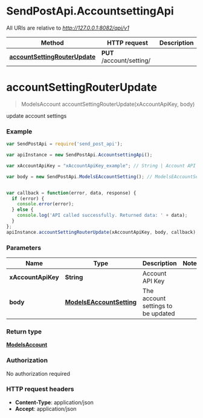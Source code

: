 # SendPostApi.AccountsettingApi

All URIs are relative to *http://127.0.0.1:8082/api/v1*

Method | HTTP request | Description
------------- | ------------- | -------------
[**accountSettingRouterUpdate**](AccountsettingApi.md#accountSettingRouterUpdate) | **PUT** /account/setting/ | 


<a name="accountSettingRouterUpdate"></a>
# **accountSettingRouterUpdate**
> ModelsAccount accountSettingRouterUpdate(xAccountApiKey, body)



update account settings

### Example
```javascript
var SendPostApi = require('send_post_api');

var apiInstance = new SendPostApi.AccountsettingApi();

var xAccountApiKey = "xAccountApiKey_example"; // String | Account API Key

var body = new SendPostApi.ModelsEAccountSetting(); // ModelsEAccountSetting | The account settings to be updated


var callback = function(error, data, response) {
  if (error) {
    console.error(error);
  } else {
    console.log('API called successfully. Returned data: ' + data);
  }
};
apiInstance.accountSettingRouterUpdate(xAccountApiKey, body, callback);
```

### Parameters

Name | Type | Description  | Notes
------------- | ------------- | ------------- | -------------
 **xAccountApiKey** | **String**| Account API Key | 
 **body** | [**ModelsEAccountSetting**](ModelsEAccountSetting.md)| The account settings to be updated | 

### Return type

[**ModelsAccount**](ModelsAccount.md)

### Authorization

No authorization required

### HTTP request headers

 - **Content-Type**: application/json
 - **Accept**: application/json

